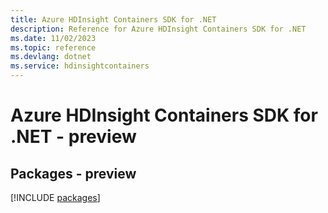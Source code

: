 ```yaml
---
title: Azure HDInsight Containers SDK for .NET
description: Reference for Azure HDInsight Containers SDK for .NET
ms.date: 11/02/2023
ms.topic: reference
ms.devlang: dotnet
ms.service: hdinsightcontainers
---
```

# Azure HDInsight Containers SDK for .NET - preview
## Packages - preview
[!INCLUDE [packages](hdinsight-containers-index.md)]